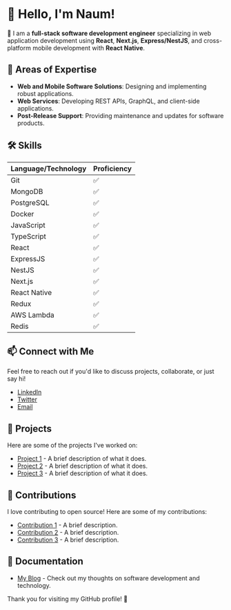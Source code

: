 # 👋 Hello, I'm Naum!

🎯 I am a **full-stack software development engineer** specializing in web application development using **React**, **Next.js**, **Express/NestJS**, and cross-platform mobile development with **React Native**.

## 💼 Areas of Expertise
- **Web and Mobile Software Solutions**: Designing and implementing robust applications.
- **Web Services**: Developing REST APIs, GraphQL, and client-side applications.
- **Post-Release Support**: Providing maintenance and updates for software products.

## 🛠 Skills
| Language/Technology | Proficiency |
|---------------------|-------------|
| Git                 | ✅         |
| MongoDB             | ✅         |
| PostgreSQL          | ✅         |
| Docker              | ✅         |
| JavaScript          | ✅         |
| TypeScript          | ✅         |
| React               | ✅         |
| ExpressJS           | ✅         |
| NestJS              | ✅         |
| Next.js             | ✅         |
| React Native        | ✅         |
| Redux               | ✅         |
| AWS Lambda          | ✅         |
| Redis               | ✅         |

## 📫 Connect with Me
Feel free to reach out if you'd like to discuss projects, collaborate, or just say hi!

- [LinkedIn](https://www.linkedin.com/in/your-profile)
- [Twitter](https://twitter.com/your-profile)
- [Email](mailto:your-email@example.com)

## 🚀 Projects
Here are some of the projects I've worked on:
- [Project 1](link-to-your-project) - A brief description of what it does.
- [Project 2](link-to-your-project) - A brief description of what it does.
- [Project 3](link-to-your-project) - A brief description of what it does.

## 🌟 Contributions
I love contributing to open source! Here are some of my contributions:
- [Contribution 1](link-to-contribution) - A brief description.
- [Contribution 2](link-to-contribution) - A brief description.
- [Contribution 3](link-to-contribution) - A brief description.

## 📄 Documentation
- [My Blog](link-to-your-blog) - Check out my thoughts on software development and technology.

Thank you for visiting my GitHub profile! 🚀


<!--
**NaumZakletskiy/NaumZakletskiy** is a ✨ _special_ ✨ repository because its `README.md` (this file) appears on your GitHub profile.

Here are some ideas to get you started:

- 🔭 I’m currently working on ...
- 🌱 I’m currently learning ...
- 👯 I’m looking to collaborate on ...
- 🤔 I’m looking for help with ...
- 💬 Ask me about ...
- 📫 How to reach me: ...
- 😄 Pronouns: ...
- ⚡ Fun fact: ...
-->
